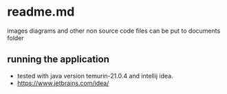 # readme.md

images diagrams and other non source code files can be put to documents folder

## running the application
* tested with java version temurin-21.0.4 and intellij idea.
* https://www.jetbrains.com/idea/